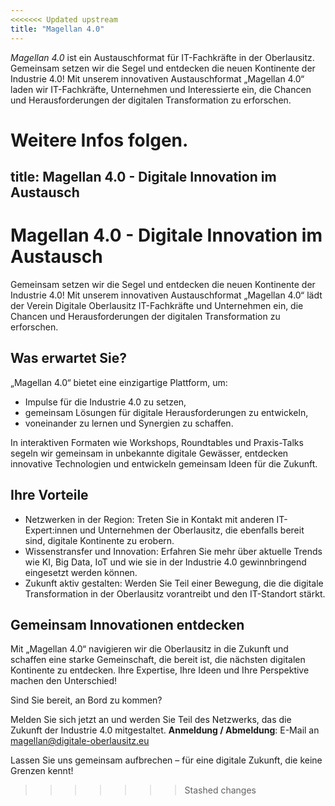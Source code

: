 ```yaml
---
<<<<<<< Updated upstream
title: "Magellan 4.0"
---
```


*Magellan 4.0* ist ein Austauschformat für IT-Fachkräfte in der Oberlausitz. Gemeinsam setzen wir die Segel und entdecken die neuen Kontinente der Industrie 4.0! Mit unserem innovativen Austauschformat „Magellan 4.0“ laden wir IT-Fachkräfte, Unternehmen und Interessierte ein, die Chancen und Herausforderungen der digitalen Transformation zu erforschen.

Weitere Infos folgen.
=======
title: Magellan 4.0 - Digitale Innovation im Austausch
---

# Magellan 4.0 - Digitale Innovation im Austausch

Gemeinsam setzen wir die Segel und entdecken die neuen Kontinente der Industrie 4.0! Mit unserem innovativen Austauschformat „Magellan 4.0“ lädt der Verein Digitale Oberlausitz IT-Fachkräfte und Unternehmen ein, die Chancen und Herausforderungen der digitalen Transformation zu erforschen.

## Was erwartet Sie?

„Magellan 4.0“ bietet eine einzigartige Plattform, um:

- Impulse für die Industrie 4.0 zu setzen,
- gemeinsam Lösungen für digitale Herausforderungen zu entwickeln,
- voneinander zu lernen und Synergien zu schaffen.

In interaktiven Formaten wie Workshops, Roundtables und Praxis-Talks segeln wir gemeinsam in unbekannte digitale Gewässer, entdecken innovative Technologien und entwickeln gemeinsam Ideen für die Zukunft.

## Ihre Vorteile

- Netzwerken in der Region: Treten Sie in Kontakt mit anderen IT-Expert:innen und Unternehmen der Oberlausitz, die ebenfalls bereit sind, digitale Kontinente zu erobern.
- Wissenstransfer und Innovation: Erfahren Sie mehr über aktuelle Trends wie KI, Big Data, IoT und wie sie in der Industrie 4.0 gewinnbringend eingesetzt werden können.
- Zukunft aktiv gestalten: Werden Sie Teil einer Bewegung, die die digitale Transformation in der Oberlausitz vorantreibt und den IT-Standort stärkt.

## Gemeinsam Innovationen entdecken

Mit „Magellan 4.0“ navigieren wir die Oberlausitz in die Zukunft und schaffen eine starke Gemeinschaft, die bereit ist, die nächsten digitalen Kontinente zu entdecken. Ihre Expertise, Ihre Ideen und Ihre Perspektive machen den Unterschied!

Sind Sie bereit, an Bord zu kommen?

Melden Sie sich jetzt an und werden Sie Teil des Netzwerks, das die Zukunft der Industrie 4.0 mitgestaltet.
**Anmeldung / Abmeldung**: E-Mail an magellan@digitale-oberlausitz.eu

Lassen Sie uns gemeinsam aufbrechen – für eine digitale Zukunft, die keine Grenzen kennt!


>>>>>>> Stashed changes

